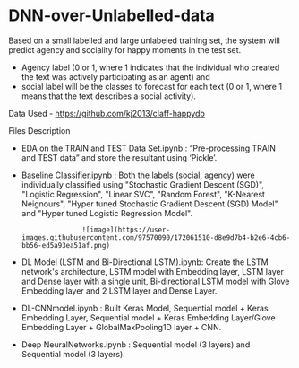 # DNN-over-Unlabelled-data


Based on a small labelled and large unlabeled training set, the system will predict agency and sociality for happy moments in the test set. 
- Agency label (0 or 1, where 1 indicates that the individual who created the text was actively participating as an agent) and 
- social label will be the classes to forecast for each text (0 or 1, where 1 means that the text describes a social activity).

Data Used - https://github.com/kj2013/claff-happydb

Files Description 
- EDA on the TRAIN and TEST Data Set.ipynb : “Pre-processing TRAIN and TEST data” and store the resultant using ‘Pickle’.
- Baseline Classifier.ipynb : Both the labels (social, agency) were individually classified using "Stochastic Gradient Descent (SGD)", "Logistic Regression", "Linear SVC", "Random Forest", "K-Nearest Neignours", "Hyper tuned Stochastic Gradient Descent (SGD) Model" and "Hyper tuned Logistic Regression Model".


                     ![image](https://user-images.githubusercontent.com/97570090/172061510-d8e9d7b4-b2e6-4cb6-bb56-ed5a93ea51af.png)


- DL Model (LSTM and Bi-Directional LSTM).ipynb: Create the LSTM network's architecture, LSTM model with Embedding layer, LSTM layer and Dense layer with a single unit, Bi-directional LSTM model with Glove Embedding layer and 2 LSTM layer and Dense Layer.
- DL-CNNmodel.ipynb : Built Keras Model, Sequential model + Keras Embedding Layer, Sequential model + Keras Embedding Layer/Glove Embedding Layer + GlobalMaxPooling1D layer + CNN.
- Deep NeuralNetworks.ipynb : Sequential model (3 layers) and Sequential model (3 layers).
